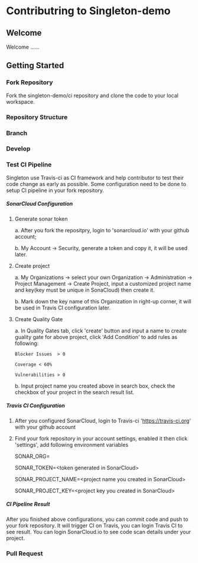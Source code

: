 # Contributring to Singleton-demo

## Welcome

Welcome ......


## Getting Started

### Fork Repository
Fork the singleton-demo/ci repository and clone the code to your local workspace.

### Repository Structure

### Branch

### Develop


### Test CI Pipeline
Singleton use Travis-ci as CI framework and help contributor to 
test their code change as early as possible. Some configuration need to 
be done to setup CI pipeline in your fork repository.

##### SonarCloud Configuration
1. Generate sonar token

    a. After you fork the repositpry, login to 'sonarcloud.io' with your github account;
    
    b. My Account -> Security, generate a token and copy it, it will be used later.
    
2. Create project

    a. My Organizations -> select your own Organization -> Administration -> Project Management -> Create Project,
       input a customized project name and key(key must be unique in SonaCloud) then create it.
       
    b. Mark down the key name of this Organization in right-up corner, it will be used in Travis CI configuration later.
    
3. Create Quality Gate

    a. In Quality Gates tab, click 'create' button and input a name to create guality gate for above project, click 'Add Condition' to add rules as following:
       
       Blocker Issues  > 0
       
       Coverage < 60%
       
       Vulnerabilities > 0
       
    b. Input project name you created above in search box, check the checkbox of your project in the search result list.

##### Travis CI Configuration

1. After you configured SonarCloud, login to Travis-ci 'https://travis-ci.org' with your github account

2. Find your fork repository in your account settings, enabled it then click 'settings', add following environment variables
    
    SONAR_ORG=<Organization key in SonarCloud configuration step2.b>
    
    SONAR_TOKEN=\<token generated in SonarCloud\>
    
    SONAR_PROJECT_NAME=\<project name you created in SonarCloud\>
    
    SONAR_PROJECT_KEY=\<project key you created in SonarCloud\>
    
##### CI Pipeline Result

After you finished above configurations, you can commit code and push to your fork repository. It will trigger CI on Travis, you can login Travis CI to see result.
You can login SonarCloud.io to see code scan details under your project.

### Pull Request
